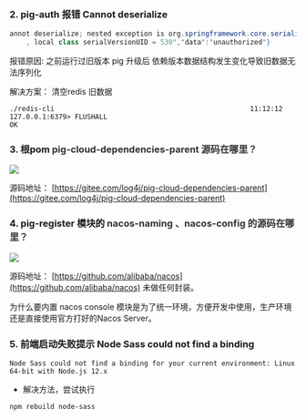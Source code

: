 ### 
### 2.  pig-auth 报错 Cannot deserialize


```java
annot deserialize; nested exception is org.springframework.core.serializer.support.SerializationFailedException: Failed to deserialize payload. Is the byte array a result of corresponding serialization for DefaultDeserializer?; nested exception is java.io.InvalidClassException: org.springframework.security.core.userdetails.User; local class incompatible: stream classdesc serialVersionUID = 540
    , local class serialVersionUID = 530","data":"unauthorized"}
```



报错原因: 之前运行过旧版本 pig  升级后 依赖版本数据结构发生变化导致旧数据无法序列化



解决方案： 清空redis 旧数据   



```shell
./redis-cli                                                11:12:12
127.0.0.1:6379> FLUSHALL
OK
```



### 3. 根pom  <font style="color:#333333;">pig-cloud-dependencies-parent 源码在哪里？ </font>


![](https://cdn.nlark.com/yuque/0/2020/png/283679/1600327316832-beb4876b-558e-487c-9049-a9d2abacd1cf.png)



源码地址： [https://gitee.com/log4j/pig-cloud-dependencies-parent](https://gitee.com/log4j/pig-cloud-dependencies-parent)



### 4. pig-register 模块的 <font style="color:#333333;">nacos-naming 、nacos-config 的源码在哪里？</font>
<font style="color:#333333;"></font>

![](https://cdn.nlark.com/yuque/0/2020/png/283679/1600327643481-34286459-290d-4d7a-aa43-3079574bbb51.png)

<font style="color:#333333;"></font>

源码地址： [https://github.com/alibaba/nacos](https://github.com/alibaba/nacos) 未做任何封装。

为什么要内置 nacos console 模块是为了统一环境，方便开发中使用，生产环境还是直接使用官方打好的Nacos Server。 

### 5. 前端启动失败提示 Node Sass could not find a binding
```shell
Node Sass could not find a binding for your current environment: Linux 64-bit with Node.js 12.x
```



+ 解决方法，尝试执行

```shell
npm rebuild node-sass
```



